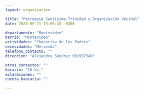 ```yaml
---
layout: organizacion

title: "Parroquia Santisima Trinidad y Organización Vecinal"
date: 2020-05-21 15:09:43 -0300

departamento: "Montevideo"
barrio: "Montevideo"
actividades: "Chacarita de los Padres"
necesidades: "Merienda"
telefono_contacto: ""
direccion: "Alejandra Sánchez 091997349"

otros_contactos: ""
horario: "16 hs."
aclaraciones: ""
cuenta_bancaria: ""

---
```

